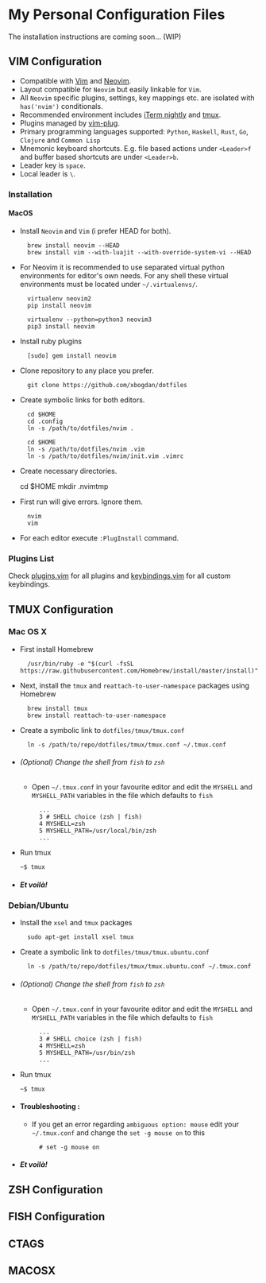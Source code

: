 # My Personal Configuration Files

The installation instructions are coming soon... (WIP)

## VIM Configuration

* Compatible with [Vim](http://www.vim.org/) and [Neovim](https://neovim.io/).
* Layout compatible for `Neovim` but easily linkable for `Vim`.
* All `Neovim` specific plugins, settings, key mappings etc. are isolated with
  `has('nvim')` conditionals.
* Recommended environment includes [iTerm nightly](https://www.iterm2.com/downloads/nightly) and [tmux](https://tmux.github.io/).
* Plugins managed by [vim-plug](https://github.com/junegunn/vim-plug).
* Primary programming languages supported: `Python`, `Haskell`, `Rust`, `Go`, `Clojure` and `Common Lisp`
* Mnemonic keyboard shortcuts. E.g. file based actions under `<Leader>f` and
  buffer based shortcuts are under `<Leader>b`.
* Leader key is `space`.
* Local leader is `\`.

### Installation

#### MacOS

* Install `Neovim` and `Vim` (i prefer HEAD for both).
        
        brew install neovim --HEAD
        brew install vim --with-luajit --with-override-system-vi --HEAD

* For Neovim it is recommended to use separated virtual python environments for
  editor's own needs. For any shell these virtual environments must be located under `~/.virtualenvs/`.

        virtualenv neovim2
        pip install neovim

        virtualenv --python=python3 neovim3
        pip3 install neovim

* Install ruby plugins
        
        [sudo] gem install neovim

* Clone repository to any place you prefer.

        git clone https://github.com/xbogdan/dotfiles 

* Create symbolic links for both editors.

        cd $HOME
        cd .config
        ln -s /path/to/dotfiles/nvim .

        cd $HOME
        ln -s /path/to/dotfiles/nvim .vim
        ln -s /path/to/dotfiles/nvim/init.vim .vimrc

* Create necessary directories.

    cd $HOME
    mkdir .nvimtmp

* First run will give errors. Ignore them.

        nvim
        vim

* For each editor execute `:PlugInstall` command.

### Plugins List

Check [plugins.vim](https://github.com/zekzekus/dotfiles/blob/master/nvim/plugins.vim) for all plugins and [keybindings.vim](https://github.com/zekzekus/dotfiles/blob/master/nvim/keybindings.vim) for all custom
keybindings.

## TMUX Configuration

### Mac OS X

- First install Homebrew

        /usr/bin/ruby -e "$(curl -fsSL https://raw.githubusercontent.com/Homebrew/install/master/install)"

- Next, install the `tmux` and `reattach-to-user-namespace` packages using Homebrew

        brew install tmux
        brew install reattach-to-user-namespace
- Create a symbolic link to `dotfiles/tmux/tmux.conf`

        ln -s /path/to/repo/dotfiles/tmux/tmux.conf ~/.tmux.conf

- ###### (Optional) Change the shell from `fish` to `zsh`
    - Open `~/.tmux.conf` in your favourite editor and edit the `MYSHELL` and `MYSHELL_PATH` variables in the file which defaults to `fish`

            ...
            3 # SHELL choice (zsh | fish)
            4 MYSHELL=zsh
            5 MYSHELL_PATH=/usr/local/bin/zsh
            ...

- Run tmux

    `~$ tmux`

- ##### Et voilà!

### Debian/Ubuntu

- Install the `xsel` and `tmux` packages

        sudo apt-get install xsel tmux
- Create a symbolic link to `dotfiles/tmux/tmux.ubuntu.conf`

        ln -s /path/to/repo/dotfiles/tmux/tmux.ubuntu.conf ~/.tmux.conf

- ###### (Optional) Change the shell from `fish` to `zsh`
    - Open `~/.tmux.conf` in your favourite editor and edit the `MYSHELL` and `MYSHELL_PATH` variables in the file which defaults to `fish`

            ...
            3 # SHELL choice (zsh | fish)
            4 MYSHELL=zsh
            5 MYSHELL_PATH=/usr/bin/zsh
            ...

- Run tmux

    `~$ tmux`

- #### Troubleshooting :
    - If you get an error regarding `ambiguous option: mouse` edit your `~/.tmux.conf` and change the `set -g mouse on` to this

            # set -g mouse on

- ##### Et voilà!

## ZSH Configuration

## FISH Configuration

## CTAGS

## MACOSX
